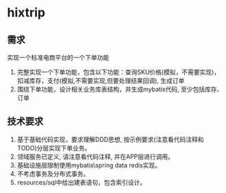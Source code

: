 # hixtrip 

## 需求
实现一个标准电商平台的一个下单功能 

1. 完整实现一个下单功能，包含以下功能：查询SKU价格(模拟，不需要实现)，扣减库存，支付(模拟,不需要实现,但要处理结果回调), 生成订单
2. 围绕下单功能，设计相关业务库表结构，并生成mybatis代码, 至少包括库存、订单

## 技术要求
1. 基于基础代码实现，要求理解DDD思想, 按示例要求(注意看代码注释和TODO)分层实现下单业务。
2. 领域服务已定义, 请注意看代码注释, 并在APP层进行调用。
3. 基础设施层限制使用mybatis\spring data redis实现。
4. 不考虑事务及分布式事务。
5. resources/sql中给出建表语句，包含索引设计。